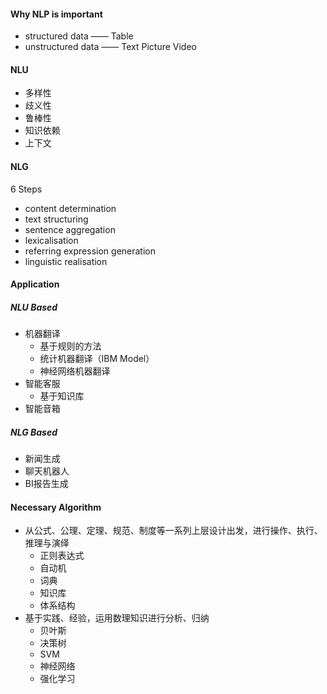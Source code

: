#### Why NLP is important
- structured data —— Table
- unstructured data —— Text Picture Video

#### NLU
- 多样性
- 歧义性
- 鲁棒性
- 知识依赖
- 上下文

#### NLG
6 Steps
- content determination
- text structuring
- sentence aggregation
- lexicalisation
- referring expression generation
- linguistic realisation

#### Application
##### NLU Based
- 机器翻译
  - 基于规则的方法
  - 统计机器翻译（IBM Model）
  - 神经网络机器翻译
- 智能客服
  - 基于知识库
- 智能音箱
 
##### NLG Based
- 新闻生成
- 聊天机器人
- BI报告生成

#### Necessary Algorithm
- 从公式、公理、定理、规范、制度等一系列上层设计出发，进行操作、执行、推理与演绎
  - 正则表达式
  - 自动机
  - 词典
  - 知识库
  - 体系结构
- 基于实践、经验，运用数理知识进行分析、归纳
  - 贝叶斯
  - 决策树
  - SVM
  - 神经网络
  - 强化学习
